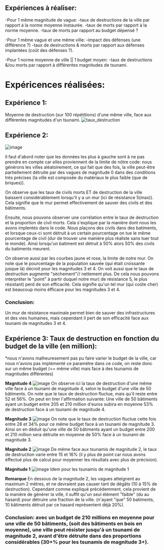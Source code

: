 ## Expériences à réaliser:
-Pour 1 même magnitude de vague:
	-taux de destructions de la ville par rapport à la norme moyenne instaurée.
	-taux de morts par rapport à la norme moyenne.
	-taux de morts par rapport au budget dépensé ? 

-Pour 1 même vague et une même ville: 
	-impact des défenses (une différence ?)
	-taux de destructions & morts par rapport aux défenses implantées (coût des défenses ?).

-Pour 1 norme moyenne de ville || 1 budget moyen:
	-taux de destructions &/ou morts par rapport à différentes magnitudes de tsunami.


# Expéricences réalisées: 

## Expérience 1:

Moyenne de destruction (sur 100 répétitions) d'une même ville, face aux différentes magnitudes d'un tsunami.
![taux_destruction](https://user-images.githubusercontent.com/101204424/164016936-7e122b77-b9d2-41f5-9e04-ef409e2712e1.png)



## Expérience 2:
![image](https://user-images.githubusercontent.com/101204424/164679547-d6d31878-4087-44ab-9201-f81afa060ef4.png)

Il faut d'abord noter que les données les plus à gauche sont à ne pas prendre en compte car elles proviennent de la limite de nôtre code: nous générons les villes aléatoirement, ce qui fait que des fois, la ville peut-être partiellement détruite par des vagues de magnitude 0 dans des conditions très précises (la ville est composée du matériaux le plus faible (que de briques)).

On observe que les taux de civils morts ET de destruction de la ville baissent considérablement lorsqu'il y a un mur (ici de résistance 5(max)). Cela signifie que le mur permet effectivement de sauver des civils et des bâtiments.

Ensuite, nous pouvons observer une corrélation entre le taux de destruction et la proportion de civil morts. Cela s'explique par la manière dont nous les avons implentés dans le code. Nous plaçons des civils dans des batiments, et lorsque ceux-ci sont détruit à un certain pourcentage on tue le même pourcentage de civil (dur de trouver une manière plus réaliste sans tuer tout le monde). Ainsi lorsqu'un batiment est détruit à 50% alors 50% des civils du batiments meurent.

On observe aussi par les courbes jaune et rose, la limite de notre mur. On note que le pourcentage de la population sauvée (qui était croissante jusque là) décroit pour les magnitudes 3 et 4. On voit aussi que le taux de destruction augmente "sèchement"// nettement plus. 
De cela nous pouvons interpréter le "point" à partir duquel notre mur( de résistance 5, le plus résistant) perd de son efficacité. Cela signifie qu'un tel mur (qui coûte cher) est beaucoup moins éfficace pour les magnitudes 3 et 4.


### Conclusion: 
Un mur de résistance maximale permet bien de sauver des infrastructures et des vies humaines, mais cependant il pert de son efficacité face aux tsunami  de magnitudes 3 et 4.


## Expérience 3: Taux de destruction en fonction du budget de la ville (en million): 

*nous n'avons malheuresement pas pu faire varier le budget de la ville, car nous n'avons pas implémenté ce paramètre dans ce code, on reste donc sur un même budget (== même ville) mais face à des tsunamis de magnitudes différentes)

**Magnitude 4**
![image](https://user-images.githubusercontent.com/101204424/164708511-eae3352a-1745-4b86-8dab-8413fac43bc7.png)
On observe ici la taux de destruction d'une même ville face à un tsunami de magnitude 4, selon le budget d'une ville de 50 bâtiments.
On note que le taux de destruction fluctue, mais qu'il reste entre 52 et 56%. On peut en tirer l'affirmation suivante: Une ville de 50 bâtiments ayant un budget entre 205 et 210 million d'euros subira en moyenne 53% de destruction face à un tsunami de magnitude 4.

**Magnitude 3**
![image](https://user-images.githubusercontent.com/101204424/164708558-7a075dd4-cba1-4514-bccf-08e0cffd1a34.png)
On note que le taux de destruction fluctue cette fois entre 28 et 34% pour ce même budget face à un tsunami de magnitude 3.
Ainsi on en déduit qu'une ville de 50 bâtiments ayant un budget entre 200 et 210 million sera détruite en moyenne de 50% face à un tsunami de magnitude 3. 

**Magnitude 2**
![image](https://user-images.githubusercontent.com/101204424/164708786-dc9da05b-ca72-4169-a512-88ad08653a23.png)
De même face aux tsunamis de magnitude 2, le taux de destruction varie entre 15 et 16%  (il y plus de point car nous avons éffectué plus de calcul pour moyenner les résultats avec plus de précision).

**Magnitude 1**
![image](https://user-images.githubusercontent.com/101204424/164708927-cf7630cf-7e02-42c2-a979-428bed9cd936.png)
Idem pour les tsunamis de magnitude 1

**Remarque** 
En dessous de la magnitude 2, les vagues atteignent au maximum 2 mètres, et ne devraient pas causer tant de dégâts (10 à 15% de destruction). Cependant comme expliqué précédemment, cela provient de la manière de générer la ville, il suffit qu'un seul élément "faible" (du au hasard) pour détruire une fraction de la ville. (n'ayant "que" 50 batiments, 10 bâtiments détruit par ce hasard représentent déjà 20%).


### Conclusion: avec un budget de 210 millions en moyenne pour une ville de 50 bâtiments, (soit des bâtiments en bois en moyenne), une ville peut résister jusqu'à un tsunami de magnitude 2, avant d'être détruite dans des proportions considérables (30+% pour les tsunamis de magnitude 3+).








